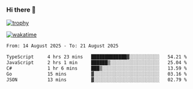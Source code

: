 ### Hi there 👋

[![trophy](https://github-profile-trophy.vercel.app/?username=cxnky&theme=dracula)](https://github.com/ryo-ma/github-profile-trophy)

[![wakatime](https://wakatime.com/badge/user/1c39c599-5497-41b9-a5be-2c4676e7fd23.svg)](https://wakatime.com/@1c39c599-5497-41b9-a5be-2c4676e7fd23)
<!--START_SECTION:waka-->

```txt
From: 14 August 2025 - To: 21 August 2025

TypeScript     4 hrs 23 mins   █████████████▓░░░░░░░░░░░   54.21 %
JavaScript     2 hrs 1 min     ██████▒░░░░░░░░░░░░░░░░░░   25.04 %
C#             1 hr 6 mins     ███▒░░░░░░░░░░░░░░░░░░░░░   13.59 %
Go             15 mins         ▓░░░░░░░░░░░░░░░░░░░░░░░░   03.16 %
JSON           13 mins         ▓░░░░░░░░░░░░░░░░░░░░░░░░   02.79 %
```

<!--END_SECTION:waka-->

